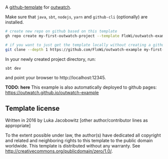 A [github-template][github-template] for [outwatch](https://github.com/outwatch/outwatch).

Make sure that `java`, `sbt`, `nodejs`, `yarn` and `github-cli` (optionally) are installed.

```bash
# create new repo on github based on this template
gh repo create my-first-outwatch-project --template FloWi/outwatch-example --public --clone

# if you want to just get the template locally without creating a github repo:
git clone --depth 1 https://github.com/FloWi/outwatch-example my-first-outwatch-project


```

In your newly created project directory, run:

```bash
sbt dev
```

and point your browser to http://localhost:12345.

**TODO: here**
This example is also automatically deployed to github pages: <https://outwatch.github.io/outwatch-example>

Template license
----------------
Written in 2016 by Luka Jacobowitz
[other author/contributor lines as appropriate]

To the extent possible under law, the author(s) have dedicated all copyright and related
and neighboring rights to this template to the public domain worldwide.
This template is distributed without any warranty. See <http://creativecommons.org/publicdomain/zero/1.0/>.

[github-template]: https://docs.github.com/en/repositories/creating-and-managing-repositories/creating-a-template-repository
